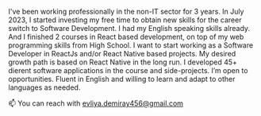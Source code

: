I've been working professionally in the non-IT sector for 3 years. In July 2023, I started investing my free time to obtain new skills for the career switch to Software Development. I had my English speaking skills already. And I finished 2 courses in React based development, on top of my web programming skills from High School.
I want to start working as a Software Developer in ReactJs and/or React Native based projects. My desired growth path is based on React Native in the long run. I developed 45+ di erent software applications in the course and side-projects. I’m open to opportunities.
Fluent in English and willing to learn and adapt to other languages as needed.

📫 You can reach with evliya.demiray456@gmail.com
